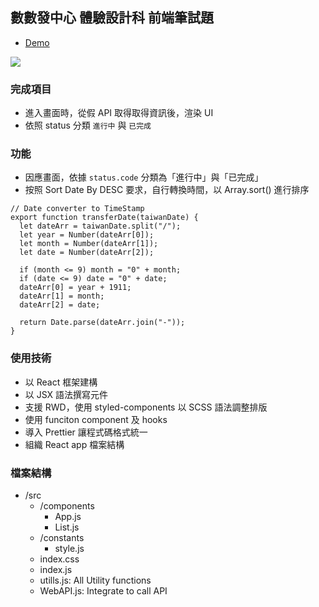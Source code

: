 ## 數數發中心 體驗設計科 前端筆試題

- [Demo](https://zoeaeen13.github.io/DDT_F2E_Practice/)

![](https://i.imgur.com/25OX3tq.png)

### 完成項目
- 進入畫面時，從假 API 取得取得資訊後，渲染 UI
- 依照 status 分類 `進行中` 與 `已完成`

### **功能**
- 因應畫面，依據 `status.code` 分類為「進行中」與「已完成」
- 按照 Sort Date By DESC 要求，自行轉換時間，以 Array.sort() 進行排序

```
// Date converter to TimeStamp
export function transferDate(taiwanDate) {
  let dateArr = taiwanDate.split("/");
  let year = Number(dateArr[0]);
  let month = Number(dateArr[1]);
  let date = Number(dateArr[2]);

  if (month <= 9) month = "0" + month;
  if (date <= 9) date = "0" + date;
  dateArr[0] = year + 1911;
  dateArr[1] = month;
  dateArr[2] = date;

  return Date.parse(dateArr.join("-"));
}
```


### 使用技術
- 以 React 框架建構
- 以 JSX 語法撰寫元件
- 支援 RWD，使用 styled-components 以 SCSS 語法調整排版
- 使用 funciton component 及 hooks
- 導入 Prettier 讓程式碼格式統一
- 組織 React app 檔案結構

### 檔案結構
- /src
    - /components
        - App.js
        - List.js
    - /constants
        - style.js
    - index.css
    - index.js
    - utills.js: All Utility functions
    - WebAPI.js: Integrate to call API

